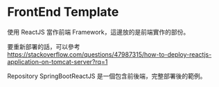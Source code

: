 FrontEnd Template
=================

使用 ReactJS 當作前端 Framework，這邊放的是前端實作的部份。

要重新部署的話，可以參考 https://stackoverflow.com/questions/47987315/how-to-deploy-reactjs-application-on-tomcat-server?rq=1

Repository SpringBootReactJS 是一個包含前後端，完整部署後的範例。
